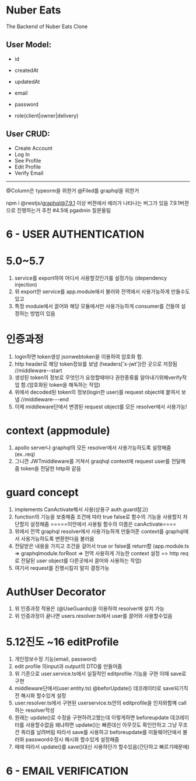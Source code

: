 # Nuber Eats

The Backend of Nuber Eats Clone

## User Model:

- id
- createdAt
- updatedAt

- email
- password
- role(client|owner|delivery)

## User CRUD:

- Create Account
- Log In
- See Profile
- Edit Profile
- Verify Email

---

@Column은 typeorm을 위한거
@Filed를 graphql을 위한거

npm i @nestjs/graphql@7.9.1 이상 버젼에서 에러가 나타나는 버그가 있음
7.9.1버젼으로 진행하는거 추천
#4.5에 pgadmin 질문올림

# 6 - USER AUTHENTICATION

# 5.0~5.7

1. service를 export하여 어디서 사용할것인가를 설정가능 (dependency injection)
2. 위 export한 service를 app.module에서 불러와 전역에서 사용가능하게 만들수도있고
3. 특정 module에서 끌어와 해당 모듈에서만 사용가능하게 consumer를 건들여 설정하는 방법이 있음

# 인증과정

1. login하면 token생성 jsonwebtoken을 이용하여 암호화 함.
2. http header로 해당 token정보를 보냄 (headers['x-jwt'])란 곳으로 저장됨
   //middleware--start
3. 생성된 token의 정보로 무엇인가 요청할때마다 권한종류를 알아내기위해verify작업 함.(암호화된 token을 해독하는 작업)
4. 위에서 decoded된 token의 정보(login한 user)를 request object에 붙여서 보냄
   //middleware---end
5. 이제 middleware단에서 변경된 request object를 모든 resolver에서 사용가능!

# context (appmodule)

1. apollo server나 graphql의 모든 resolver에서 사용가능하도록 설정해줌(ex..req)
2. 그니깐 JWTmiddleware를 거쳐서 graqhql context에 request user를 전달해줌
   token을 전달한 http와 같음

# guard concept

1. implements CanActivate해서 사용(상용구 auth.guard참고)
2. function의 기능을 보충해줌 조건에 따라 true false로 함수의 기능을 사용할지 차단할지 설정해줌
   =====이안에서 사용될 함수의 이름은 canActivate====
3. 위에서 전역 graphql resolver에서 사용가능하게 만들어준 context를 graphql에서 사용가능하도록 변환한다음 불러옴
4. 전달받은 내용을 가지고 조건을 걸어서 true or false를 return함
   (app.module.ts => graphqlmodule.forRoot => 전역 사용하게 가능한 context 설정 => http req로 전달된 user object를 다른곳에서 끌어와 사용하는 작업)
5. 여기서 request를 진행시킬지 말지 결정가능

# AuthUser Decorator

1. 위 인증과정 적용은 (@UseGuards)을 이용하여 resolver에 설치 가능
2. 위 인증과정이 끝나면 users.resolver.ts에서 user를 끌어와 사용할수있음

# 5.12진도 ~16 editProfile

1. 개인정보수정 기능(email, password)
2. edit profile 의input과 output의 DTO를 만들어줌
3. 위 기준으로 user.service.ts에서 실질적인 editprofile 기능을 구현 이때 save로 구현
4. middleware단에서(user.entity.ts) @beforUpdate() 데코레이터로 save되기직전 해시화 할수있게 설정
5. user.resolver.ts에서 구현된 userservice.ts안의 editprofile을 인자와함꼐 call하는 resolver작성
6. 원래는 update()로 수정을 구현하려고했는데 이렇게하면 beforeupdate 데코레이터를 사용할수없음
   왜냐하면 update()는 빠른대신 아무것도 확인안하고 그냥 무조건 쿼리를 날려버림
   따라서 save를 사용하고 beforeupdate를 미들웨어단에서 불러와 password수정시 해시화 할수있게 설정해줌
7. 때에 따라서 update()를 save()대신 사용하던가 할수있음(간단하고 빠르기때문에)

# 6 - EMAIL VERIFICATION
